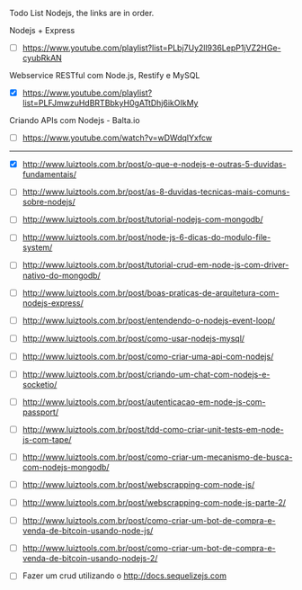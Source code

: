 Todo List Nodejs, the links are in order.

Nodejs + Express
- [ ] https://www.youtube.com/playlist?list=PLbj7Uy2ll936LepP1jVZ2HGe-cyubRkAN

Webservice RESTful com Node.js, Restify e MySQL

- [x] https://www.youtube.com/playlist?list=PLFJmwzuHdBRTBbkyH0gATtDhj6ikOIkMy

Criando APIs com Nodejs - Balta.io
- [ ] https://www.youtube.com/watch?v=wDWdqlYxfcw

---

- [x] http://www.luiztools.com.br/post/o-que-e-nodejs-e-outras-5-duvidas-fundamentais/

- [ ] http://www.luiztools.com.br/post/as-8-duvidas-tecnicas-mais-comuns-sobre-nodejs/

- [ ] http://www.luiztools.com.br/post/tutorial-nodejs-com-mongodb/

- [ ] http://www.luiztools.com.br/post/node-js-6-dicas-do-modulo-file-system/

- [ ] http://www.luiztools.com.br/post/tutorial-crud-em-node-js-com-driver-nativo-do-mongodb/

- [ ] http://www.luiztools.com.br/post/boas-praticas-de-arquitetura-com-nodejs-express/

- [ ] http://www.luiztools.com.br/post/entendendo-o-nodejs-event-loop/

- [ ] http://www.luiztools.com.br/post/como-usar-nodejs-mysql/

- [ ] http://www.luiztools.com.br/post/como-criar-uma-api-com-nodejs/

- [ ] http://www.luiztools.com.br/post/criando-um-chat-com-nodejs-e-socketio/

- [ ] http://www.luiztools.com.br/post/autenticacao-em-node-js-com-passport/

- [ ] http://www.luiztools.com.br/post/tdd-como-criar-unit-tests-em-node-js-com-tape/

- [ ] http://www.luiztools.com.br/post/como-criar-um-mecanismo-de-busca-com-nodejs-mongodb/

- [ ] http://www.luiztools.com.br/post/webscrapping-com-node-js/

- [ ] http://www.luiztools.com.br/post/webscrapping-com-node-js-parte-2/

- [ ] http://www.luiztools.com.br/post/como-criar-um-bot-de-compra-e-venda-de-bitcoin-usando-node-js/

- [ ] http://www.luiztools.com.br/post/como-criar-um-bot-de-compra-e-venda-de-bitcoin-usando-nodejs-2/

- [ ] Fazer um crud utilizando o http://docs.sequelizejs.com
